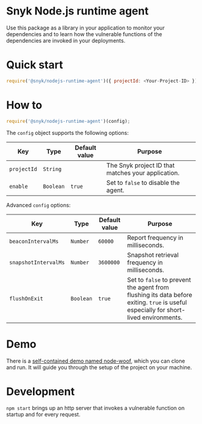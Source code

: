 # Snyk Node.js runtime agent 

Use this package as a library in your application to monitor your dependencies and to learn how the vulnerable functions of the dependencies are invoked in your deployments.

# Quick start
```js
require('@snyk/nodejs-runtime-agent')({ projectId: <Your-Project-ID> });
```

# How to
```js
require('@snyk/nodejs-runtime-agent')(config);
```

The `config` object supports the following options:

| Key                | Type      | Default value                            | Purpose                                                                 |
|--------------------|-----------|------------------------------------------|-------------------------------------------------------------------------|
| `projectId`        | `String`  |                           | The Snyk project ID that matches your application.                         |
| `enable`           | `Boolean` | `true`                    | Set to `false` to disable the agent.                                    |

Advanced `config` options:

| Key                  | Type      | Default value                                               | Purpose                                                                                    |
|----------------------|-----------|-------------------------------------------------------------|--------------------------------------------------------------------------------------------|
| `beaconIntervalMs`   | `Number`  | `60000`                   | Report frequency in milliseconds.                                                          |
| `snapshotIntervalMs` | `Number`  | `3600000`                 | Snapshot retrieval frequency in milliseconds.                                              |
| `flushOnExit`        | `Boolean` | `true`                    | Set to `false` to prevent the agent from flushing its data before exiting. `true` is useful especially for short-lived environments.   |

# Demo

There is a
[self-contained demo named node-woof](https://github.com/snyk/node-woof#node-woof),
which you can clone and run. It will guide you through the setup of the project on
your machine.

# Development
`npm start` brings up an http server that invokes a vulnerable function
on startup and for every request.
